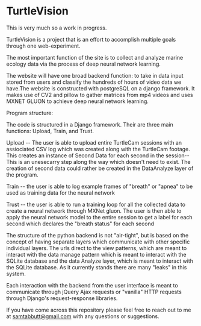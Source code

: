 # TurtleVision
This is very much so a work in progress.

  TurtleVision is a project that is an effort to accomplish multiple goals through one web-experiment.

  The most important function of the site is to collect and analyze marine ecology data via the process of deep neural network   learning.  

  The website will have one broad backend function: to take in data input stored from users and classify the hundreds of hours   of video data we have.The website is constructed with postgreSQL on a django framework. It makes use of CV2 and pillow to       gather matrices from mp4 videos and uses MXNET GLUON to achieve deep neural network learning. 

Program structure:

  The code is structured in a Django framework. Their are three main functions: Upload, Train, and Trust. 

  Upload -- The user is able to upload entire TurtleCam sessions with an assiociated CSV log which was created along with the     TurtleCam footage. This creates an instance of Second Data for each second in the session-- This is an unesecarry step along   the way which doesn't need to exist. The creation of second data could rather be created in the DataAnalyze layer of the       program. 

  Train -- the user is able to log example frames of "breath" or "apnea" to be used as training data for the neural network

  Trust -- the user is able to run a training loop for all the collected data to create a neural network through MXNet gluon.     The user is then able to apply the neural network model to the entire session to get a label for each second which declares     the "breath status" for each second
  
  The structure of the python backend is not "air-tight", but is based on the concept of having separate layers which             communicate with other specific individual layers. The urls direct to the view patterns, which are meant to interact with the   data manage pattern which is meant to interact with the SQLite database and the data Analyze layer, which is meant to           interact with the SQLite database. As it currently stands there are many "leaks" in this system.
  
  Each interaction with the backend from the user interface is meant to communicate through jQuery Ajax requests or "vanilla"     HTTP requests through Django's request-response libraries.

If you have come across this repository please feel free to reach out to me at samtabbutt@gmail.com with any questions or suggestions.
